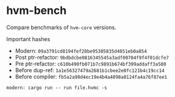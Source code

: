 # hvm-bench

Compare benchmarks of `hvm-core` versions.

Important hashes
- Modern: `09a3791cd8194fef28be95305835d4851eb0a854`
- Post ptr-refactor: `9bdbdcbe0816345545a3adf00704f9f4f01dcfe7`
- Pre ptr-refactor:  `c610b490fb071b7c9891b674bf399addaff3a580`
- Before dup-ref: `1a1e56327479a2681b1cbee2e0fc121b4c19cc14`
- Before compiler: `fb5a2a98d4ec19e4b4a4898a8124fa4a76f87ee1`

```
modern: cargo run -- run file.hvmc -s
```